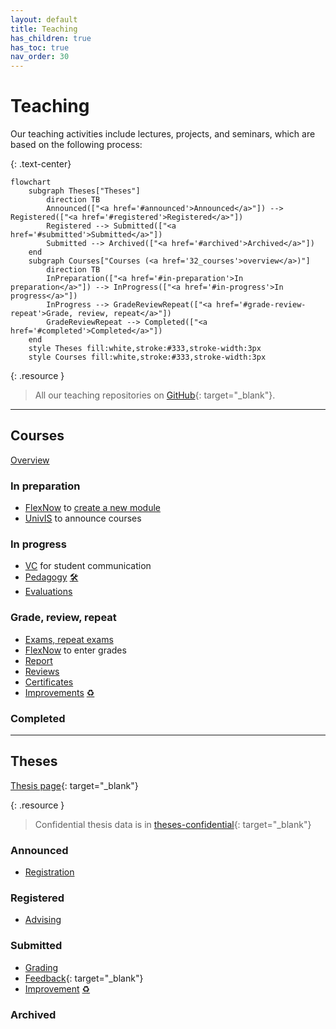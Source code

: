 ```yaml
---
layout: default
title: Teaching
has_children: true
has_toc: true
nav_order: 30
---
```


# Teaching

Our teaching activities include lectures, projects, and seminars, which are based on the following process:

{: .text-center}
```mermaid
flowchart
    subgraph Theses["Theses"]
        direction TB
        Announced(["<a href='#announced'>Announced</a>"]) --> Registered(["<a href='#registered'>Registered</a>"])
        Registered --> Submitted(["<a href='#submitted'>Submitted</a>"])
        Submitted --> Archived(["<a href='#archived'>Archived</a>"])
    end
    subgraph Courses["Courses (<a href='32_courses'>overview</a>)"]
        direction TB
        InPreparation(["<a href='#in-preparation'>In preparation</a>"]) --> InProgress(["<a href='#in-progress'>In progress</a>"])
        InProgress --> GradeReviewRepeat(["<a href='#grade-review-repeat'>Grade, review, repeat</a>"])
        GradeReviewRepeat --> Completed(["<a href='#completed'>Completed</a>"])
    end
    style Theses fill:white,stroke:#333,stroke-width:3px
    style Courses fill:white,stroke:#333,stroke-width:3px
```

{: .resource }
> All our teaching repositories on [GitHub](https://github.com/orgs/digital-work-lab/repositories?q=topic%3Ateaching){: target="_blank"}.

---

## Courses

[Overview](30_processes/30.02.courses.html)

### In preparation

- [FlexNow](30_processes/30.15.flexnow.html) to [create a new module](30_processes/30.09.new_modules.html)
- [UnivIS](30_processes/30.16.univis.html) to announce courses

### In progress

- [VC](30_processes/30.19.virtual_campus.html) for student communication
- [Pedagogy](30_processes/30.07.pedagogy.html) <a href='.{{ site.baseurl }}/docs/00.goals.html'>🛠️</a>
- [Evaluations](30_processes/30.21.evaluations.html)

### Grade, review, repeat

- [Exams, repeat exams](30_processes/30.59.exams.html)
- [FlexNow](30_processes/30.15.flexnow.html) to enter grades
- [Report](30_processes/30.20.reports.html)
- [Reviews](30_processes/30.60.reviews.html)
- [Certificates](30_processes/30.51.certificates.html)
- [Improvements](30_processes/30.22.improvements.html) <a href='.{{ site.baseurl }}/docs/00.goals.html'>♻️</a> 

### Completed

---

## Theses

[Thesis page](https://digital-work-lab.github.io/theses/){: target="_blank"}

{: .resource }
> Confidential thesis data is in [theses-confidential](https://github.com/digital-work-lab/theses-confidential){: target="_blank"}

### Announced

- [Registration](30_processes/30.40.theses.html#registration)

### Registered

- [Advising](30_processes/30.40.theses.html#advising)

### Submitted

- [Grading](30_processes/30.40.theses.html#grading)
- [Feedback](https://digital-work-lab.github.io/theses/docs/feedback.html){: target="_blank"}
- [Improvement](30_processes/30.22.improvements.html) <a href='.{{ site.baseurl }}/docs/00.goals.html'>♻️</a> 

### Archived
